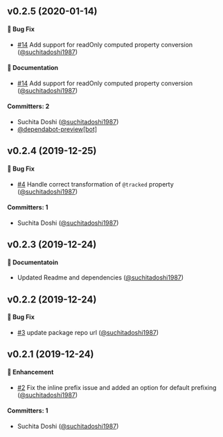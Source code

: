 ## v0.2.5 (2020-01-14)

#### :bug: Bug Fix
* [#14](https://github.com/ember-codemods/ember-tracked-properties-codemod/pull/14) Add support for readOnly computed property conversion ([@suchitadoshi1987](https://github.com/suchitadoshi1987))

#### :memo: Documentation
* [#14](https://github.com/ember-codemods/ember-tracked-properties-codemod/pull/14) Add support for readOnly computed property conversion ([@suchitadoshi1987](https://github.com/suchitadoshi1987))

#### Committers: 2
- Suchita Doshi ([@suchitadoshi1987](https://github.com/suchitadoshi1987))
- [@dependabot-preview[bot]](https://github.com/apps/dependabot-preview)

## v0.2.4 (2019-12-25)

#### :bug: Bug Fix
* [#4](https://github.com/ember-codemods/ember-tracked-properties-codemod/pull/4) Handle correct transformation of `@tracked` property ([@suchitadoshi1987](https://github.com/suchitadoshi1987))

#### Committers: 1
- Suchita Doshi ([@suchitadoshi1987](https://github.com/suchitadoshi1987))

## v0.2.3 (2019-12-24)

#### :memo: Documentatoin
* Updated Readme and dependencies ([@suchitadoshi1987](https://github.com/suchitadoshi1987))

## v0.2.2 (2019-12-24)

#### :bug: Bug Fix
* [#3](https://github.com/ember-codemods/ember-tracked-properties-codemod/pull/3) update package repo url ([@suchitadoshi1987](https://github.com/suchitadoshi1987))

## v0.2.1 (2019-12-24)

#### :rocket: Enhancement
* [#2](https://github.com/ember-codemods/ember-tracked-properties-codemod/pull/2) Fix the inline prefix issue and added an option for default prefixing ([@suchitadoshi1987](https://github.com/suchitadoshi1987))

#### Committers: 1
- Suchita Doshi ([@suchitadoshi1987](https://github.com/suchitadoshi1987))


